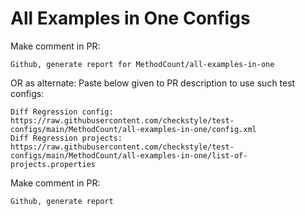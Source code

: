 # All Examples in One Configs
Make comment in PR:
```
Github, generate report for MethodCount/all-examples-in-one
```
OR as alternate:
Paste below given to PR description to use such test configs:
```
Diff Regression config: https://raw.githubusercontent.com/checkstyle/test-configs/main/MethodCount/all-examples-in-one/config.xml
Diff Regression projects: https://raw.githubusercontent.com/checkstyle/test-configs/main/MethodCount/all-examples-in-one/list-of-projects.properties
```
Make comment in PR:
```
Github, generate report
```
